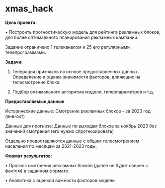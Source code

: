 # xmas_hack

**Цель проекта:**

• Построить прогностическую модель для рейтинга рекламных блоков, для более оптимального планирования рекламных кампаний.

Задание ограничено 1 телеканалом и 25 его регулярными телепрограммами.

**Задачи:**

1. Генерация признаков на основе предоставленных данных. Определение и оценка значимости факторов, влияющих на телесмотрение блока. 

2. Подбор оптимального алгоритма модели, гиперпараметров и т.д.

**Предоставляемые данные**

Исторические данные: Смотрение рекламных блоков – за 2023 год (янв-окт)

Данные для прогноза: Данные по выходам блоков за ноябрь 2023 без значений смотрения (его нужно спрогнозировать)

Отдельно предоставляются данные с общим телесмотрением населения по месяцам за 2021-2023 годы.

**Формат результатов:**

• Прогноз смотрения рекламных блоков (далее он будет сверен с фактом) в заданном формате.

• Аналитика с оценкой важности факторов модели
